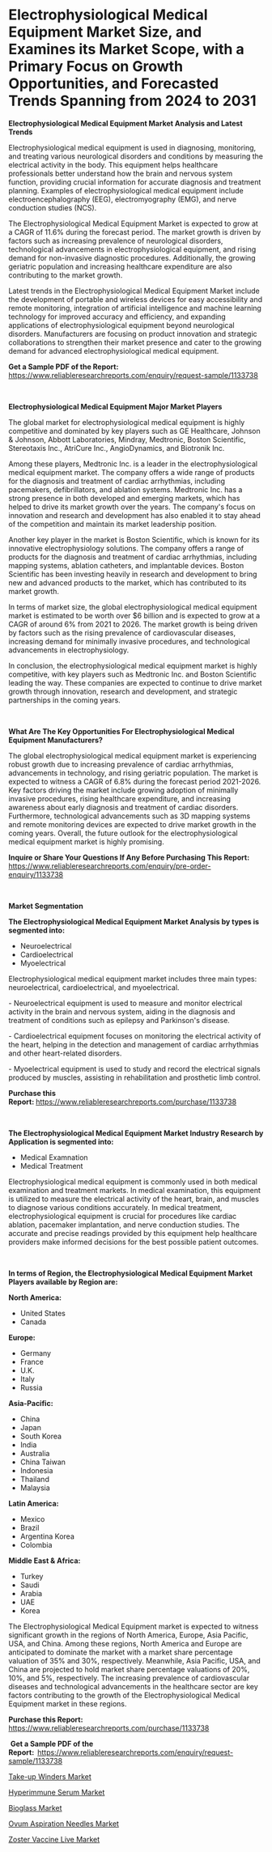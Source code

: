 <p><h1>Electrophysiological Medical Equipment Market Size, and Examines its Market Scope, with a Primary Focus on Growth Opportunities, and Forecasted Trends Spanning from 2024 to 2031</h1></p><p><strong>Electrophysiological Medical Equipment Market Analysis and Latest Trends</strong></p>
<p><p>Electrophysiological medical equipment is used in diagnosing, monitoring, and treating various neurological disorders and conditions by measuring the electrical activity in the body. This equipment helps healthcare professionals better understand how the brain and nervous system function, providing crucial information for accurate diagnosis and treatment planning. Examples of electrophysiological medical equipment include electroencephalography (EEG), electromyography (EMG), and nerve conduction studies (NCS).</p><p>The Electrophysiological Medical Equipment Market is expected to grow at a CAGR of 11.6% during the forecast period. The market growth is driven by factors such as increasing prevalence of neurological disorders, technological advancements in electrophysiological equipment, and rising demand for non-invasive diagnostic procedures. Additionally, the growing geriatric population and increasing healthcare expenditure are also contributing to the market growth.</p><p>Latest trends in the Electrophysiological Medical Equipment Market include the development of portable and wireless devices for easy accessibility and remote monitoring, integration of artificial intelligence and machine learning technology for improved accuracy and efficiency, and expanding applications of electrophysiological equipment beyond neurological disorders. Manufacturers are focusing on product innovation and strategic collaborations to strengthen their market presence and cater to the growing demand for advanced electrophysiological medical equipment.</p></p>
<p><strong>Get a Sample PDF of the Report:&nbsp;</strong> <a href="https://www.reliableresearchreports.com/enquiry/request-sample/1133738">https://www.reliableresearchreports.com/enquiry/request-sample/1133738</a></p>
<p>&nbsp;</p>
<p><strong>Electrophysiological Medical Equipment Major Market Players</strong></p>
<p><p>The global market for electrophysiological medical equipment is highly competitive and dominated by key players such as GE Healthcare, Johnson & Johnson, Abbott Laboratories, Mindray, Medtronic, Boston Scientific, Stereotaxis Inc., AtriCure Inc., AngioDynamics, and Biotronik Inc.</p><p>Among these players, Medtronic Inc. is a leader in the electrophysiological medical equipment market. The company offers a wide range of products for the diagnosis and treatment of cardiac arrhythmias, including pacemakers, defibrillators, and ablation systems. Medtronic Inc. has a strong presence in both developed and emerging markets, which has helped to drive its market growth over the years. The company's focus on innovation and research and development has also enabled it to stay ahead of the competition and maintain its market leadership position.</p><p>Another key player in the market is Boston Scientific, which is known for its innovative electrophysiology solutions. The company offers a range of products for the diagnosis and treatment of cardiac arrhythmias, including mapping systems, ablation catheters, and implantable devices. Boston Scientific has been investing heavily in research and development to bring new and advanced products to the market, which has contributed to its market growth.</p><p>In terms of market size, the global electrophysiological medical equipment market is estimated to be worth over $6 billion and is expected to grow at a CAGR of around 6% from 2021 to 2026. The market growth is being driven by factors such as the rising prevalence of cardiovascular diseases, increasing demand for minimally invasive procedures, and technological advancements in electrophysiology.</p><p>In conclusion, the electrophysiological medical equipment market is highly competitive, with key players such as Medtronic Inc. and Boston Scientific leading the way. These companies are expected to continue to drive market growth through innovation, research and development, and strategic partnerships in the coming years.</p></p>
<p>&nbsp;</p>
<p><strong>What Are The Key Opportunities For Electrophysiological Medical Equipment Manufacturers?</strong></p>
<p><p>The global electrophysiological medical equipment market is experiencing robust growth due to increasing prevalence of cardiac arrhythmias, advancements in technology, and rising geriatric population. The market is expected to witness a CAGR of 6.8% during the forecast period 2021-2026. Key factors driving the market include growing adoption of minimally invasive procedures, rising healthcare expenditure, and increasing awareness about early diagnosis and treatment of cardiac disorders. Furthermore, technological advancements such as 3D mapping systems and remote monitoring devices are expected to drive market growth in the coming years. Overall, the future outlook for the electrophysiological medical equipment market is highly promising.</p></p>
<p><strong>Inquire or Share Your Questions If Any Before Purchasing This Report:</strong> <a href="https://www.reliableresearchreports.com/enquiry/pre-order-enquiry/1133738">https://www.reliableresearchreports.com/enquiry/pre-order-enquiry/1133738</a></p>
<p>&nbsp;</p>
<p><strong>Market Segmentation</strong></p>
<p><strong>The Electrophysiological Medical Equipment Market Analysis by types is segmented into:</strong></p>
<p><ul><li>Neuroelectrical</li><li>Cardioelectrical</li><li>Myoelectrical</li></ul></p>
<p><p>Electrophysiological medical equipment market includes three main types: neuroelectrical, cardioelectrical, and myoelectrical. </p><p>- Neuroelectrical equipment is used to measure and monitor electrical activity in the brain and nervous system, aiding in the diagnosis and treatment of conditions such as epilepsy and Parkinson's disease.</p><p>- Cardioelectrical equipment focuses on monitoring the electrical activity of the heart, helping in the detection and management of cardiac arrhythmias and other heart-related disorders.</p><p>- Myoelectrical equipment is used to study and record the electrical signals produced by muscles, assisting in rehabilitation and prosthetic limb control.</p></p>
<p><strong>Purchase this Report:&nbsp;</strong><a href="https://www.reliableresearchreports.com/purchase/1133738">https://www.reliableresearchreports.com/purchase/1133738</a></p>
<p>&nbsp;</p>
<p><strong>The Electrophysiological Medical Equipment Market Industry Research by Application is segmented into:</strong></p>
<p><ul><li>Medical Examnation</li><li>Medical Treatment</li></ul></p>
<p><p>Electrophysiological medical equipment is commonly used in both medical examination and treatment markets. In medical examination, this equipment is utilized to measure the electrical activity of the heart, brain, and muscles to diagnose various conditions accurately. In medical treatment, electrophysiological equipment is crucial for procedures like cardiac ablation, pacemaker implantation, and nerve conduction studies. The accurate and precise readings provided by this equipment help healthcare providers make informed decisions for the best possible patient outcomes.</p></p>
<p>&nbsp;</p>
<p><strong>In terms of Region, the Electrophysiological Medical Equipment Market Players available by Region are:</strong></p>
<p>
    <p> <strong> North America: </strong>
        <ul>
            <li>United States</li>
            <li>Canada</li>
        </ul>
        </p> 
    <p> <strong> Europe: </strong>
        <ul>
            <li>Germany</li>
            <li>France</li>
            <li>U.K.</li>
            <li>Italy</li>
            <li>Russia</li>
        </ul>
        </p> 
    <p> <strong> Asia-Pacific: </strong>
        <ul>
            <li>China</li>
            <li>Japan</li>
            <li>South Korea</li>
            <li>India</li>
            <li>Australia</li>
            <li>China Taiwan</li>
            <li>Indonesia</li>
            <li>Thailand</li>
            <li>Malaysia</li>
        </ul>
        </p> 
    <p> <strong> Latin America: </strong>
        <ul>
            <li>Mexico</li>
            <li>Brazil</li>
            <li>Argentina Korea</li>
            <li>Colombia</li>
        </ul>
        </p> 
    <p> <strong> Middle East & Africa: </strong>
        <ul>
            <li>Turkey</li>
            <li>Saudi</li>
            <li>Arabia</li>
            <li>UAE</li>
            <li>Korea</li>
        </ul>
    </p>
    </p>
<p><p>The Electrophysiological Medical Equipment market is expected to witness significant growth in the regions of North America, Europe, Asia Pacific, USA, and China. Among these regions, North America and Europe are anticipated to dominate the market with a market share percentage valuation of 35% and 30%, respectively. Meanwhile, Asia Pacific, USA, and China are projected to hold market share percentage valuations of 20%, 10%, and 5%, respectively. The increasing prevalence of cardiovascular diseases and technological advancements in the healthcare sector are key factors contributing to the growth of the Electrophysiological Medical Equipment market in these regions.</p></p>
<p><strong>Purchase this Report: </strong><a href="https://www.reliableresearchreports.com/purchase/1133738">https://www.reliableresearchreports.com/purchase/1133738</a></p>
<p>&nbsp;<strong>Get a Sample PDF of the Report:&nbsp;&nbsp;</strong><a href="https://www.reliableresearchreports.com/enquiry/request-sample/1133738">https://www.reliableresearchreports.com/enquiry/request-sample/1133738</a></p>
<p><strong></strong></p>
<p><p><a href="https://issuu.com/reportprime-2/docs/take-up-winders-market-size-2030.pptx">Take-up Winders Market</a></p><p><a href="https://medium.com/@katherineshort5445/hyperimmune-serum-market-outlook-industry-overview-and-forecast-2024-to-2031-b990a44e5469">Hyperimmune Serum Market</a></p><p><a href="https://github.com/jodemen/Market-Research-Report-List-1/blob/main/bioglass-market.md">Bioglass Market</a></p><p><a href="https://issuu.com/reportprime-2/docs/ovum-aspiration-needles-market-size-2030.pptx">Ovum Aspiration Needles Market</a></p><p><a href="https://medium.com/@katherineshort5445/zoster-vaccine-live-nbsp-market-focuses-on-market-share-size-and-projected-forecast-till-2031-d314ca3d0823">Zoster Vaccine Live Market</a></p></p>